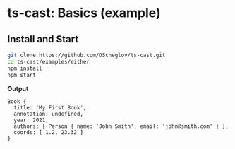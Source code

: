 # ts-cast: Basics (example)

## Install and Start

```sh
git clone https://github.com/DScheglov/ts-cast.git
cd ts-cast/examples/either
npm install
npm start
```

**Output**

```shell
Book {
  title: 'My First Book',
  annotation: undefined,
  year: 2021,
  authors: [ Person { name: 'John Smith', email: 'john@smith.com' } ],
  coords: [ 1.2, 23.32 ]
}
```